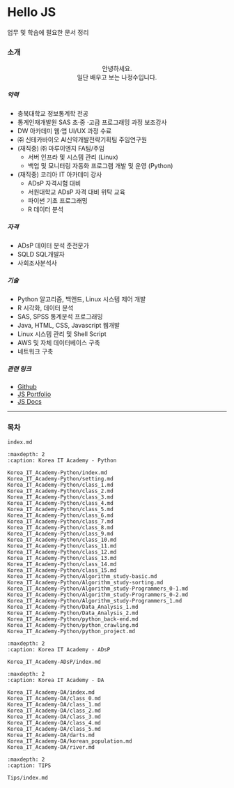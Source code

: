 # Hello JS

업무 및 학습에 필요한 문서 정리

### 소개

<center>
안녕하세요.<br>
일단 배우고 보는 나정수입니다.
</center>

##### 약력

- 충북대학교 정보통계학 전공
- 통계인재개발원 SAS 초·중 ·고급 프로그래밍 과정 보조강사
- DW 아카데미 웹·앱 UI/UX 과정 수료
- ㈜ 신테카바이오 AI신약개발전략기획팀 주임연구원
- (재직중) ㈜ 마루이엔지 FA팀/주임
    - 서버 인프라 및 시스템 관리 (Linux)
    - 백업 및 모니터링 자동화 프로그램 개발 및 운영 (Python)
- (재직중) 코리아 IT 아카데미 강사
    - ADsP 자격시험 대비
    - 서원대학교 ADsP 자격 대비 위탁 교육
    - 파이썬 기초 프로그래밍
    - R 데이터 분석

##### 자격

- ADsP 데이터 분석 준전문가
- SQLD SQL개발자
- 사회조사분석사

##### 기술

- Python 알고리즘, 백앤드, Linux 시스템 제어 개발
- R 시각화, 데이터 분석
- SAS, SPSS 통계분석 프로그래밍
- Java, HTML, CSS, Javascript 웹개발
- Linux 시스템 관리 및 Shell Script
- AWS 및 자체 데이터베이스 구축
- 네트워크 구축

##### 관련 링크

- [Github](https://github.com/JeongSooNa)
- [JS Portfolio](https://jeongsoona.github.io/)
- [JS Docs](https://jeongsoona-docs.readthedocs.io/)

---

### 목차

```{toctree}
index.md
```

```{toctree}
:maxdepth: 2
:caption: Korea IT Academy - Python

Korea_IT_Academy-Python/index.md
Korea_IT_Academy-Python/setting.md
Korea_IT_Academy-Python/class_1.md
Korea_IT_Academy-Python/class_2.md
Korea_IT_Academy-Python/class_3.md
Korea_IT_Academy-Python/class_4.md
Korea_IT_Academy-Python/class_5.md
Korea_IT_Academy-Python/class_6.md
Korea_IT_Academy-Python/class_7.md
Korea_IT_Academy-Python/class_8.md
Korea_IT_Academy-Python/class_9.md
Korea_IT_Academy-Python/class_10.md
Korea_IT_Academy-Python/class_11.md
Korea_IT_Academy-Python/class_12.md
Korea_IT_Academy-Python/class_13.md
Korea_IT_Academy-Python/class_14.md
Korea_IT_Academy-Python/class_15.md
Korea_IT_Academy-Python/Algorithm_study-basic.md
Korea_IT_Academy-Python/Algorithm_study-sorting.md
Korea_IT_Academy-Python/Algorithm_study-Programmers_0-1.md
Korea_IT_Academy-Python/Algorithm_study-Programmers_0-2.md
Korea_IT_Academy-Python/Algorithm_study-Programmers_1.md
Korea_IT_Academy-Python/Data_Analysis_1.md
Korea_IT_Academy-Python/Data_Analysis_2.md
Korea_IT_Academy-Python/python_back-end.md
Korea_IT_Academy-Python/python_crawling.md
Korea_IT_Academy-Python/python_project.md
```

```{toctree}
:maxdepth: 2
:caption: Korea IT Academy - ADsP

Korea_IT_Academy-ADsP/index.md
```

```{toctree}
:maxdepth: 2
:caption: Korea IT Academy - DA

Korea_IT_Academy-DA/index.md
Korea_IT_Academy-DA/class_0.md
Korea_IT_Academy-DA/class_1.md
Korea_IT_Academy-DA/class_2.md
Korea_IT_Academy-DA/class_3.md
Korea_IT_Academy-DA/class_4.md
Korea_IT_Academy-DA/class_5.md
Korea_IT_Academy-DA/darts.md
Korea_IT_Academy-DA/korean_population.md
Korea_IT_Academy-DA/river.md
```

```{toctree}
:maxdepth: 2
:caption: TIPS

Tips/index.md
```
